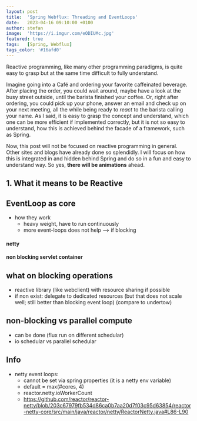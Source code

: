 ```yaml
---
layout: post
title:  'Spring Webflux: Threading and EventLoops'
date:   2023-04-16 09:10:00 +0100
author: stefan
image:  'https://i.imgur.com/eODIUMc.jpg'
featured: true
tags:   [Spring, Webflux]
tags_color: '#16afd0'
---
```


Reactive programming, like many other programming paradigms, is quite easy to grasp but at the same time difficult to fully understand.

Imagine going into a Café and ordering your favorite caffeinated beverage. After placing the order, you could wait around, maybe have a look at the busy street outside, until the barista finished your coffee. Or, right after ordering, you could pick up your phone, answer an email and check up on your next meeting, all the while being ready to *react* to the barista calling your name. As I said, it is easy to grasp the concept and understand, which one can be more efficient if implemented correctly, but it is not so easy to understand, how this is achieved behind the facade of a framework, such as Spring.

Now, this post will not be focused on reactive programming in general. Other sites and blogs have already done so splendidly. I will focus on how this is integrated in and hidden behind Spring and do so in a fun and easy to understand way. So yes, **there will be animations** ahead.

## 1. What it means to be Reactive

<motion-canvas-player 
    src="{{ '/js/animation/spring-webflux/spring-webflux-lifecycle.js' | prepend: site.baseurl }}" 
    auto="true">
</motion-canvas-player>


## EventLoop as core

- how they work
  - heavy weight, have to run continuously
  - more event-loops does not help --> if blocking

#### netty

#### non blocking servlet container

## what on blocking operations

- reactive library (like webclient) with resource sharing if possible
- if non exist: delegate to dedicated resources (but that does not scale well; still better than blocking event loop) (compare to undertow)

## non-blocking vs parallel compute

- can be done (flux run on different schedular)
- io schedular vs parallel schedular





## Info

- netty event loops: 
  - cannot be set via spring properties (it is a netty env variable)
  - default = max(#cores, 4)
  - reactor.netty.ioWorkerCount
  - https://github.com/reactor/reactor-netty/blob/203c67979fb534d86ca0b7aa20d7f03c95d63854/reactor-netty-core/src/main/java/reactor/netty/ReactorNetty.java#L86-L90

<script src="{{ '/js/motion-canvas-player.js' | prepend: site.baseurl }}" type="text/javascript"></script>
